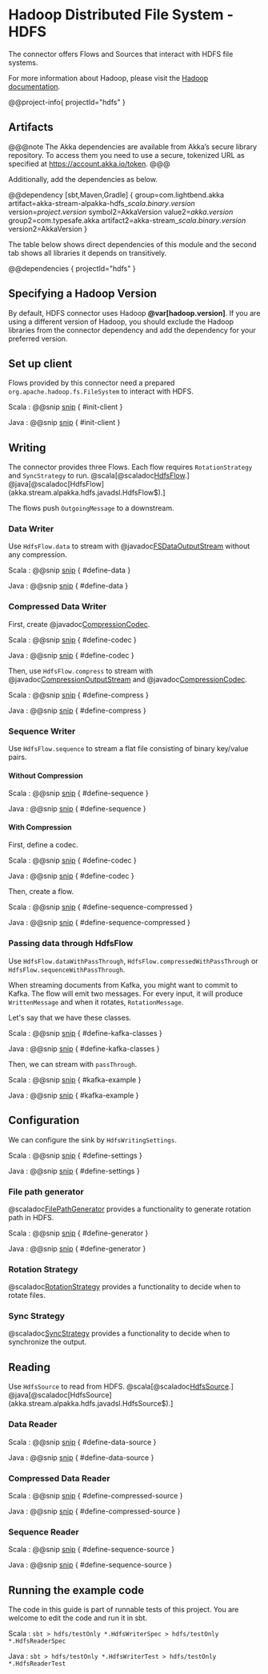 # Hadoop Distributed File System - HDFS

The connector offers Flows and Sources that interact with HDFS file systems.

For more information about Hadoop, please visit the [Hadoop documentation](https://hadoop.apache.org/).

@@project-info{ projectId="hdfs" }

## Artifacts

@@@note
The Akka dependencies are available from Akka’s secure library repository. To access them you need to use a secure, tokenized URL as specified at https://account.akka.io/token.
@@@

Additionally, add the dependencies as below.

@@dependency [sbt,Maven,Gradle] {
  group=com.lightbend.akka
  artifact=akka-stream-alpakka-hdfs_$scala.binary.version$
  version=$project.version$
  symbol2=AkkaVersion
  value2=$akka.version$
  group2=com.typesafe.akka
  artifact2=akka-stream_$scala.binary.version$
  version2=AkkaVersion
}

The table below shows direct dependencies of this module and the second tab shows all libraries it depends on transitively.

@@dependencies { projectId="hdfs" }


## Specifying a Hadoop Version

By default, HDFS connector uses Hadoop **@var[hadoop.version]**. If you are using a different version of Hadoop,
you should exclude the Hadoop libraries from the connector dependency and add the dependency for your preferred version.

## Set up client

Flows provided by this connector need a prepared `org.apache.hadoop.fs.FileSystem` to 
interact with HDFS.


Scala
: @@snip [snip](/hdfs/src/test/scala/docs/scaladsl//HdfsWriterSpec.scala) { #init-client }

Java
: @@snip [snip](/hdfs/src/test/java/docs/javadsl/HdfsWriterTest.java) { #init-client }


## Writing

The connector provides three Flows. Each flow requires `RotationStrategy` and `SyncStrategy` to run.
@scala[@scaladoc[HdfsFlow](akka.stream.alpakka.hdfs.scaladsl.HdfsFlow$).]
@java[@scaladoc[HdfsFlow](akka.stream.alpakka.hdfs.javadsl.HdfsFlow$).]

The flows push `OutgoingMessage` to a downstream.

### Data Writer

Use `HdfsFlow.data` to stream with @javadoc[FSDataOutputStream](org.apache.hadoop.fs.FSDataOutputStream) without any compression.


Scala
: @@snip [snip](/hdfs/src/test/scala/docs/scaladsl//HdfsWriterSpec.scala) { #define-data }

Java
: @@snip [snip](/hdfs/src/test/java/docs/javadsl/HdfsWriterTest.java) { #define-data }


### Compressed Data Writer

First, create @javadoc[CompressionCodec](org.apache.hadoop.io.compress.CompressionCodec).


Scala
: @@snip [snip](/hdfs/src/test/scala/docs/scaladsl//HdfsWriterSpec.scala) { #define-codec }

Java
: @@snip [snip](/hdfs/src/test/java/docs/javadsl/HdfsWriterTest.java) { #define-codec }


Then, use `HdfsFlow.compress` to stream with @javadoc[CompressionOutputStream](org.apache.hadoop.io.compress.CompressionOutputStream) and @javadoc[CompressionCodec](org.apache.hadoop.io.compress.CompressionCodec). 


Scala
: @@snip [snip](/hdfs/src/test/scala/docs/scaladsl//HdfsWriterSpec.scala) { #define-compress }

Java
: @@snip [snip](/hdfs/src/test/java/docs/javadsl/HdfsWriterTest.java) { #define-compress }


### Sequence Writer

Use `HdfsFlow.sequence` to stream a flat file consisting of binary key/value pairs.

#### Without Compression


Scala
: @@snip [snip](/hdfs/src/test/scala/docs/scaladsl//HdfsWriterSpec.scala) { #define-sequence }

Java
: @@snip [snip](/hdfs/src/test/java/docs/javadsl/HdfsWriterTest.java) { #define-sequence }


#### With Compression

First, define a codec.


Scala
: @@snip [snip](/hdfs/src/test/scala/docs/scaladsl//HdfsWriterSpec.scala) { #define-codec }

Java
: @@snip [snip](/hdfs/src/test/java/docs/javadsl/HdfsWriterTest.java) { #define-codec }


Then, create a flow.


Scala
: @@snip [snip](/hdfs/src/test/scala/docs/scaladsl//HdfsWriterSpec.scala) { #define-sequence-compressed }

Java
: @@snip [snip](/hdfs/src/test/java/docs/javadsl/HdfsWriterTest.java) { #define-sequence-compressed }

### Passing data through HdfsFlow

Use `HdfsFlow.dataWithPassThrough`, `HdfsFlow.compressedWithPassThrough` or `HdfsFlow.sequenceWithPassThrough`.

When streaming documents from Kafka, you might want to commit to Kafka. The flow will emit two messages.
For every input, it will produce `WrittenMessage` and when it rotates, `RotationMessage`.

Let's say that we have these classes.


Scala
: @@snip [snip](/hdfs/src/test/scala/docs/scaladsl//HdfsWriterSpec.scala) { #define-kafka-classes }

Java
: @@snip [snip](/hdfs/src/test/java/docs/javadsl/HdfsWriterTest.java) { #define-kafka-classes }


Then, we can stream with `passThrough`.


Scala
: @@snip [snip](/hdfs/src/test/scala/docs/scaladsl//HdfsWriterSpec.scala) { #kafka-example }

Java
: @@snip [snip](/hdfs/src/test/java/docs/javadsl/HdfsWriterTest.java) { #kafka-example }


## Configuration

We can configure the sink by `HdfsWritingSettings`. 


Scala
: @@snip [snip](/hdfs/src/test/scala/docs/scaladsl//HdfsWriterSpec.scala) { #define-settings }

Java
: @@snip [snip](/hdfs/src/test/java/docs/javadsl/HdfsWriterTest.java) { #define-settings }


### File path generator

@scaladoc[FilePathGenerator](akka.stream.alpakka.hdfs.FilePathGenerator$) provides a functionality to generate rotation path in HDFS. 

Scala
: @@snip [snip](/hdfs/src/test/scala/docs/scaladsl//HdfsWriterSpec.scala) { #define-generator }

Java
: @@snip [snip](/hdfs/src/test/java/docs/javadsl/HdfsWriterTest.java) { #define-generator }


### Rotation Strategy


@scaladoc[RotationStrategy](akka.stream.alpakka.hdfs.RotationStrategy$) provides a functionality to decide when to rotate files.

### Sync Strategy


@scaladoc[SyncStrategy](akka.stream.alpakka.hdfs.SyncStrategy$) provides a functionality to decide when to synchronize the output.

## Reading

Use `HdfsSource` to read from HDFS.
@scala[@scaladoc[HdfsSource](akka.stream.alpakka.hdfs.scaladsl.HdfsSource$).]
@java[@scaladoc[HdfsSource](akka.stream.alpakka.hdfs.javadsl.HdfsSource$).]


### Data Reader


Scala
: @@snip [snip](/hdfs/src/test/scala/docs/scaladsl//HdfsReaderSpec.scala) { #define-data-source }

Java
: @@snip [snip](/hdfs/src/test/java/docs/javadsl/HdfsReaderTest.java) { #define-data-source }


### Compressed Data Reader


Scala
: @@snip [snip](/hdfs/src/test/scala/docs/scaladsl//HdfsReaderSpec.scala) { #define-compressed-source }

Java
: @@snip [snip](/hdfs/src/test/java/docs/javadsl/HdfsReaderTest.java) { #define-compressed-source }


### Sequence Reader


Scala
: @@snip [snip](/hdfs/src/test/scala/docs/scaladsl//HdfsReaderSpec.scala) { #define-sequence-source }

Java
: @@snip [snip](/hdfs/src/test/java/docs/javadsl/HdfsReaderTest.java) { #define-sequence-source }


## Running the example code

The code in this guide is part of runnable tests of this project. You are welcome to edit the code and run it in sbt.

Scala
:   ```
    sbt
    > hdfs/testOnly *.HdfsWriterSpec
    > hdfs/testOnly *.HdfsReaderSpec
    ```

Java
:   ```
    sbt
    > hdfs/testOnly *.HdfsWriterTest
    > hdfs/testOnly *.HdfsReaderTest
    ```
